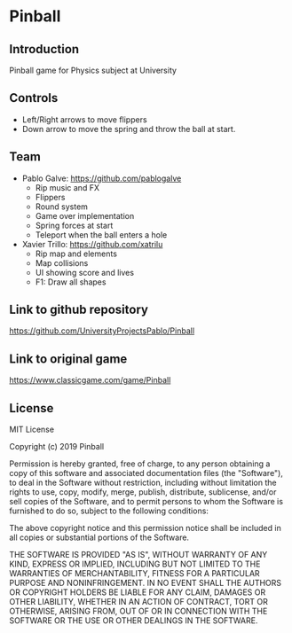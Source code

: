 # Pinball

## Introduction
 Pinball game for Physics subject at University

## Controls
* Left/Right arrows to move flippers
* Down arrow to move the spring and throw the ball at start.

## Team
* Pablo Galve: https://github.com/pablogalve
  * Rip music and FX
  * Flippers 
  * Round system
  * Game over implementation
  * Spring forces at start
  * Teleport when the ball enters a hole
* Xavier Trillo: https://github.com/xatrilu
  * Rip map and elements
  * Map collisions
  * UI showing score and lives 
  * F1: Draw all shapes

## Link to github repository
https://github.com/UniversityProjectsPablo/Pinball

## Link to original game
https://www.classicgame.com/game/Pinball

## License
MIT License

Copyright (c) 2019 Pinball

Permission is hereby granted, free of charge, to any person obtaining a copy of this software and associated documentation files (the "Software"), to deal in the Software without restriction, including without limitation the rights to use, copy, modify, merge, publish, distribute, sublicense, and/or sell copies of the Software, and to permit persons to whom the Software is furnished to do so, subject to the following conditions:

The above copyright notice and this permission notice shall be included in all copies or substantial portions of the Software.

THE SOFTWARE IS PROVIDED "AS IS", WITHOUT WARRANTY OF ANY KIND, EXPRESS OR IMPLIED, INCLUDING BUT NOT LIMITED TO THE WARRANTIES OF MERCHANTABILITY, FITNESS FOR A PARTICULAR PURPOSE AND NONINFRINGEMENT. IN NO EVENT SHALL THE AUTHORS OR COPYRIGHT HOLDERS BE LIABLE FOR ANY CLAIM, DAMAGES OR OTHER LIABILITY, WHETHER IN AN ACTION OF CONTRACT, TORT OR OTHERWISE, ARISING FROM, OUT OF OR IN CONNECTION WITH THE SOFTWARE OR THE USE OR OTHER DEALINGS IN THE SOFTWARE.
